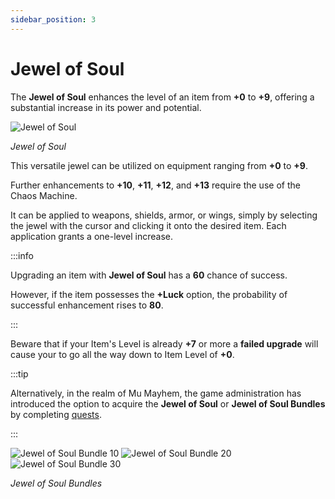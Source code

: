 ```yaml
---
sidebar_position: 3
---
```


# Jewel of Soul

The **Jewel of Soul** enhances the level of an item from **+0** to **+9**, offering a substantial increase in its power and potential.

![Jewel of Soul](/img/items/jewels/soul.png)

_Jewel of Soul_

This versatile jewel can be utilized on equipment ranging from **+0** to **+9**.

Further enhancements to **+10**, **+11**, **+12**, and **+13** require the use of the Chaos Machine.

It can be applied to weapons, shields, armor, or wings, simply by selecting the jewel with the cursor and clicking it onto the desired item. Each application grants a one-level increase.

:::info

Upgrading an item with **Jewel of Soul** has a **60** chance of success.

However, if the item possesses the **+Luck** option, the probability of successful enhancement rises to **80**.

:::

Beware that if your Item's Level is already **+7** or more a **failed upgrade** will cause your to go all the way down to Item Level of **+0**.

:::tip

Alternatively, in the realm of Mu Mayhem, the game administration has introduced the option to acquire the **Jewel of Soul** or **Jewel of Soul Bundles** by completing [quests](/gameplay-systems/quest-system).

:::

![Jewel of Soul Bundle 10](/img/items/jewels/soul-10.png) ![Jewel of Soul Bundle 20](/img/items/jewels/soul-20.png) ![Jewel of Soul Bundle 30](/img/items/jewels/soul-30.png)

_Jewel of Soul Bundles_
